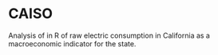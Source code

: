 # CAISO
Analysis of in R of raw electric consumption in California as a macroeconomic indicator for the state.
